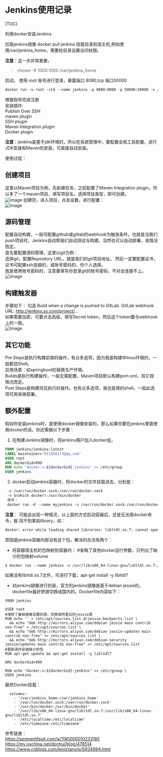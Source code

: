 # Jenkins使用记录

[TOC]

利用docker安装Jenkins

拉取jenkins镜像
docker pull jenkins
挂载目录到宿主机,例如使用/var/jenkins_home，需要给目录设置访问权限。

**注意**：这一步非常重要。

> chown -R 1000:1000 /var/jenkins_home  

启动。 使用 root 账号进行登录，暴露端口 8080,tcp 端口50000
``` txt
docker run -u root -itd --name jenkins -p 8080:8080 -p 50000:50000 -v /var/jenkins_home:/var/jenkins_home jenkins
```
根据指导完成注册  
安装插件:   
Publish Over SSH  
maven plugin    
SSH plugin    
Maven Integration plugin  
Docker plugin    

**注意**：jenkins是基于jdk环境的，所以在系统管理中，要配置全局工具配置，进行JDK安装和Maven的安装，可直接自动安装。  

使用过程：
## 创建项目
这里以Maven项目为例，先新建任务，之前配置了Maven Integration plugin，所以多了一个maven项目，填写项目名，选择项目类型，即可创建。  
![image](http://ww1.sinaimg.cn/large/006mOQRagy1fvcvsa3l05j31140e20ue.jpg)
创建完，进入项目，点击设置，进行配置：  
![image](http://ww1.sinaimg.cn/large/006mOQRagy1fvcvtxk09bj31070cddh1.jpg)
## 源码管理
配置自动构建，一般可配置github或gitlab的webhook为触发条件。也就是当我们push项目时，Jenkins自动帮我们自动测试与构建。当然也可以自动部署，视情况而定。  
首先要配置源码管理，这里以git为例：  
选择git，配置Repository URL，就是我们的git项目地址。
然后一定要配置证书，证书可配置ssh连接的，或账号密码的，你个人选择。  
我是使用账号密码的，注意要填写你登录git的账号密码，不对会连接不上。  
![image](http://ww1.sinaimg.cn/large/006mOQRagy1fvcvw2g0s0j31500l4123.jpg)

## 构建触发器 
步骤如下：
勾选 Build when a change is pushed to GitLab. GitLab webhook URL: http://jenkins.ss.com/project/...  
如果需要加密，可要点击高级，填写Secret token，然后这个token要与webhook上的一致。   
![image](https://ww1.sinaimg.cn/large/006mOQRagy1fvcvz1hhmbj310j0nydtr.jpg)  
## 其它功能
Pre Steps是执行构建前做的操作，有众多选项，因为我是构建中linux环境的，一般都选Shell。  
应用场景：如springboot的替换生产环境。  
Builds是执行构建操作，一般无需配置，Maven项目默认构建pom.xml，其它视情况而定。  
Post Steps是构建完后执行的操作。也有众多选项，我也是用的shell，一般此选项可用来做部署。  

## 额外配置
假如你安装jenkins时，是使用docker镜像安装的，那么如果你要在jenkins里面使用docker的话，你还需做以下步骤：  
1. 在构建Jenkins镜像时，将jenkins用户加入docker组，
```Dockerfile
FROM jenkins/jenkins:latest
LABEL maintainer="911858173@qq.com"
USER root
ARG dockerGid=999
RUN echo "docker:x:${dockerGid}:jenkins" >> /etc/group
USER jenkins
```

2. docker启动jenkins容器时，将docker的文件挂载进去，分别是：
``` txt
 -v /var/run/docker.sock:/var/run/docker.sock
 -v $(which docker):/usr/bin/docker
 命令：
 docker run -d --name myjenkins -v /var/run/docker.sock:/var/run/docker.sock -v $(which docker):/usr/bin/docker -p 8080:8080 myname/jenkins:1.609.1 
```
**注意**： 可能会出现一种情况，以上面的方式启动容器后，还是无法用docker命令，报 找不到某些library，如：  
``` txt
docker: error while loading shared libraries: libltdl.so.7: cannot open shared object file: No such file or directory
```
 原因是jenkins容器内部没有这个包，解决的办法有两个：  
 * 将容器宿主机的包映射到容器内： 
#省略了其他docker运行参数，只列出了缺少的包映射volume
``` txt
$ docker run --name jenkins -v /usr/lib/x86_64-linux-gnu/libltdl.so.7:/usr/lib/x86_64-linux-gnu/libltdl.so.7  -d my-jenkins
```
如果没有libltdl.so.7文件，可进行下载，apt-get install -y libltdl7

* 对jenkins镜像进行封装，官方的jenkins镜像是基于debian jessie的，dockerfile最好把源切换成国内的。Dockerfile内容如下：  
```
FROM jenkins

USER root
#清除了基础镜像设置的源，切换成阿里云的jessie源
RUN echo '' > /etc/apt/sources.list.d/jessie-backports.list \
  && echo "deb http://mirrors.aliyun.com/debian jessie main contrib non-free" > /etc/apt/sources.list \
  && echo "deb http://mirrors.aliyun.com/debian jessie-updates main contrib non-free" >> /etc/apt/sources.list \
  && echo "deb http://mirrors.aliyun.com/debian-security jessie/updates main contrib non-free" >> /etc/apt/sources.list
#更新源并安装缺少的包
RUN apt-get update && apt-get install -y libltdl7

ARG dockerGid=999

RUN echo "docker:x:${dockerGid}:jenkins" >> /etc/group \
USER jenkins
```

最终Docker挂载：
```
  volumes:
    - '/var/jenkins_home:/var/jenkins_home'
    - '/var/run/docker.sock:/var/run/docker.sock'
    - '/usr/bin/docker:/usr/bin/docker'
    - '/usr/lib/x86_64-linux-gnu/libltdl.so.7:/usr/lib/x86_64-linux-gnu/libltdl.so.7'    
    - '/etc/localtime:/etc/localtime'
    - '/etc/timezone:/etc/timezone'
```

参考链接：  
https://segmentfault.com/a/1190000010233185  
https://my.oschina.net/donhui/blog/478514  
https://www.cnblogs.com/leolztang/p/6934694.html  
